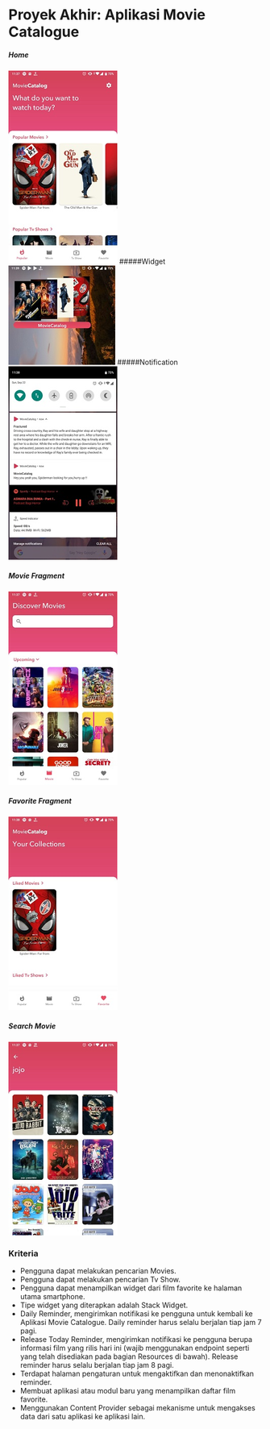 # Proyek Akhir: Aplikasi Movie Catalogue

##### Home
![Home](demo/home.jpeg)
#####Widget
![Widget](demo/widget.jpeg)
#####Notification
![Notif](demo/notif.jpeg)
##### Movie Fragment
![Movie](demo/movie.jpeg)
##### Favorite Fragment
![Favorite](demo/favorite.jpeg)
##### Search Movie
![Search](demo/search_movie.jpeg)
### Kriteria
- Pengguna dapat melakukan pencarian Movies.
- Pengguna dapat melakukan pencarian Tv Show.
- Pengguna dapat menampilkan widget dari film favorite ke halaman utama smartphone.
- Tipe widget yang diterapkan adalah Stack Widget.
- Daily Reminder, mengirimkan notifikasi ke pengguna untuk kembali ke Aplikasi Movie Catalogue. Daily reminder harus selalu berjalan tiap jam 7 pagi.
- Release Today Reminder, mengirimkan notifikasi ke pengguna berupa informasi film yang rilis hari ini (wajib menggunakan endpoint seperti yang telah disediakan pada bagian Resources di bawah). Release reminder harus selalu berjalan tiap jam 8 pagi.
- Terdapat halaman pengaturan untuk mengaktifkan dan menonaktifkan reminder.
- Membuat aplikasi atau modul baru yang menampilkan daftar film favorite.
- Menggunakan Content Provider sebagai mekanisme untuk mengakses data dari satu aplikasi ke aplikasi lain.
